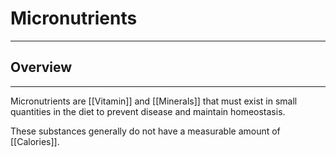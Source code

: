 # Micronutrients
___
## Overview
---
Micronutrients are [[Vitamin]] and [[Minerals]] that must exist in small quantities in the diet to prevent disease and maintain homeostasis. 

These substances generally do not have a measurable amount of [[Calories]].